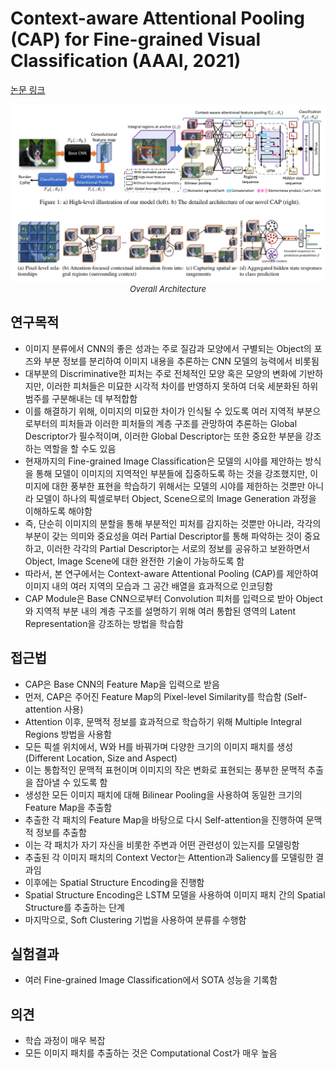 # Context-aware Attentional Pooling (CAP) for Fine-grained Visual Classification (AAAI, 2021)

[논문 링크](https://ojs.aaai.org/index.php/AAAI/article/view/16176)

<p align="center">
    <img width="600" alt='fig1' src="./img/02_12_01.png?raw=true"></br>
    <em><font size=2>Overall Architecture</font></em>
</p>

## 연구목적
- 이미지 분류에서 CNN의 좋은 성과는 주로 질감과 모양에서 구별되는 Object의 포즈와 부분 정보를 분리하여 이미지 내용을 추론하는 CNN 모델의 능력에서 비롯됨 
- 대부분의 Discriminative한 피처는 주로 전체적인 모양 혹은 모양의 변화에 기반하지만, 이러한 피처들은 미묘한 시각적 차이를 반영하지 못하여 더욱 세분화된 하위 범주를 구분해내는 데 부적합함 
- 이를 해결하기 위해, 이미지의 미묘한 차이가 인식될 수 있도록 여러 지역적 부분으로부터의 피처들과 이러한 피처들의 계층 구조를 관망하여 추론하는 Global Descriptor가 필수적이며, 이러한 Global Descriptor는 또한 중요한 부분을 강조하는 역할을 할 수도 있음 
- 현재까지의 Fine-grained Image Classification은 모델의 시야를 제안하는 방식을 통해 모델이 이미지의 지역적인 부분들에 집중하도록 하는 것을 강조했지만, 이미지에 대한 풍부한 표현을 학습하기 위해서는 모델의 시야를 제한하는 것뿐만 아니라 모델이 하나의 픽셀로부터 Object, Scene으로의 Image Generation 과정을 이해하도록 해야함 
- 즉, 단순히 이미지의 분할을 통해 부분적인 피처를 감지하는 것뿐만 아니라, 각각의 부분이 갖는 의미와 중요성을 여러 Partial Descriptor를 통해 파악하는 것이 중요하고, 이러한 각각의 Partial Descriptor는 서로의 정보를 공유하고 보완하면서 Object, Image Scene에 대한 완전한 기술이 가능하도록 함 
- 따라서, 본 연구에서는 Context-aware Attentional Pooling (CAP)를 제안하여 이미지 내의 여러 지역의 모습과 그 공간 배열을 효과적으로 인코딩함 
- CAP Module은 Base CNN으로부터 Convolution 피처를 입력으로 받아 Object와 지역적 부분 내의 계층 구조를 설명하기 위해 여러 통합된 영역의 Latent Representation을 강조하는 방법을 학습함 

## 접근법
- CAP은 Base CNN의 Feature Map을 입력으로 받음 
- 먼저, CAP은 주어진 Feature Map의 Pixel-level Similarity를 학습함 (Self-attention 사용) 
- Attention 이후, 문맥적 정보를 효과적으로 학습하기 위해 Multiple Integral Regions 방법을 사용함 
- 모든 픽셀 위치에서, W와 H를 바꿔가며 다양한 크기의 이미지 패치를 생성 (Different Location, Size and Aspect) 
- 이는 통합적인 문맥적 표현이며 이미지의 작은 변화로 표현되는 풍부한 문맥적 추출을 잡아낼 수 있도록 함 
- 생성한 모든 이미지 패치에 대해 Bilinear Pooling을 사용하여 동일한 크기의 Feature Map을 추출함 
- 추출한 각 패치의 Feature Map을 바탕으로 다시 Self-attention을 진행하여 문맥적 정보를 추출함 
- 이는 각 패치가 자기 자신을 비롯한 주변과 어떤 관련성이 있는지를 모델링함 
- 추출된 각 이미지 패치의 Context Vector는 Attention과 Saliency를 모델링한 결과임 
- 이후에는 Spatial Structure Encoding을 진행함 
- Spatial Structure Encoding은 LSTM 모델을 사용하여 이미지 패치 간의 Spatial Structure를 추출하는 단계 
- 마지막으로, Soft Clustering 기법을 사용하여 분류를 수행함 

## 실험결과
- 여러 Fine-grained Image Classification에서 SOTA 성능을 기록함 

## 의견
- 학습 과정이 매우 복잡 
- 모든 이미지 패치를 추출하는 것은 Computational Cost가 매우 높음 